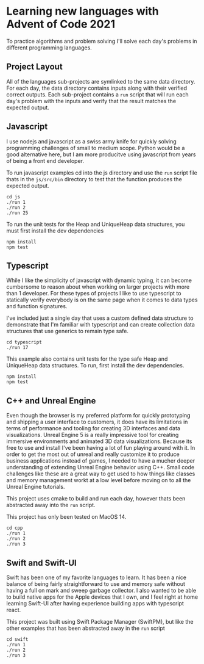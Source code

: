 # Learning new languages with Advent of Code 2021

To practice algorithms and problem solving I'll solve each day's problems in different programming languages.

## Project Layout

All of the languages sub-projects are symlinked to the same data directory. For each day, the data directory
contains inputs along with their verified correct outputs. Each sub-project contains a `run` script that will run each day's
problem with the inputs and verify that the result matches the expected output.

## Javascript

I use nodejs and javascript as a swiss army knife for quickly solving programming challenges of small to medium scope.
Python would be a good alternative here, but I am more producitve using javascript from years of being a front end developer.


To run javascript examples cd into the js directory and use the `run` script file thats in the `js/src/bin`
directory to test that the function produces the expected output.

```
cd js
./run 1
./run 2
./run 25
```

To run the unit tests for the Heap and UniqueHeap data structures, you must first install the dev dependencies

```
npm install
npm test
```


## Typescript

While I like the simplicity of javascript with dynamic typing, it can become cumbersome to reason about
when working on larger projects with more than 1 developer. For these types of projects I like to use typescript
to statically verify everybody is on the same page when it comes to data types and function signatures.

I've included just a single day that uses a custom defined data structure to demonstrate that I'm familiar with typescript
and can create collection data structures that use generics to remain type safe.

```
cd typescript
./run 17
```

This example also contains unit tests for the type safe Heap and UniqueHeap data structures. To run, first install the dev dependencies.

```
npm install
npm test
```

## C++ and Unreal Engine

Even though the browser is my preferred platform for quickly prototyping and shipping a user interface to customers, it does have its limitations
in terms of performance and tooling for creating 3D interfaces and data visualizations. Unreal Engine 5 is a really 
impressive tool for creating immersive environments and animated 3D data visualizations. Because its free to use and install
I've been having a lot of fun playing around with it. In order to get the most out of unreal and really customize
it to produce business applications instead of games, I needed to have a mucher deeper understanding of extending
Unreal Engine behavior using C++. Small code challenges like these are a great way to get used to how things like
classes and memory management workt at a low level before moving on to all the Unreal Engine tutorials.


This project uses cmake to build and run each day, however thats been abstracted away into the `run` script.

This project has only been tested on MacOS 14.

```
cd cpp
./run 1
./run 2
./run 3
```


## Swift and Swift-UI

Swift has been one of my favorite languages to learn. It has been a nice balance of being fairly straightforward to use
and memory safe without having a full on mark and sweep garbage collector. I also wanted to be able to build native apps 
for the Apple devices that I own, and I feel right at home learning Swift-UI after having experience building apps with typescript
react.


This project was built using Swift Package Manager (SwiftPM), but like the other examples that has been abstracted away in the `run` script

```
cd swift
./run 1
./run 2
./run 3
```
